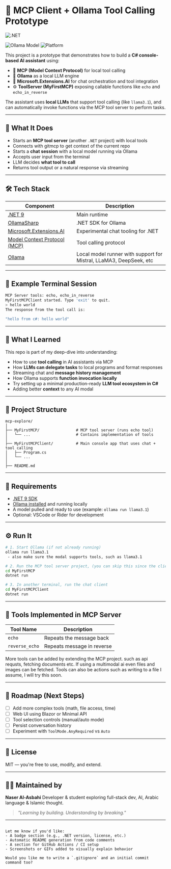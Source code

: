 # 🧠 MCP Client + Ollama Tool Calling Prototype

![.NET](https://img.shields.io/badge/.NET-9.0-blue)
<!-- ![License](https://img.shields.io/badge/License-MIT-green) -->
![Ollama Model](https://img.shields.io/badge/Model-Llama3.1-yellow)
![Platform](https://img.shields.io/badge/Platform-Windows%20%7C%20Linux-blue)

This project is a prototype that demonstrates how to build a **C# console-based AI assistant** using:

- 🧰 **MCP (Model Context Protocol)** for local tool calling
- 🦙 **Ollama** as a local LLM engine
- 💬 **Microsoft.Extensions.AI** for chat orchestration and tool integration
- ⚙️ **ToolServer (MyFirstMCP)** exposing callable functions like `echo` and `echo_in_reverse`

The assistant uses **local LLMs** that support tool calling (like `llama3.1`), and can automatically invoke functions via the MCP tool server to perform tasks.

---

## 🚀 What It Does

- Starts an **MCP tool server** (another `.NET` project) with local tools
- Connects with gitmcp to get context of the current repo
- Starts a **chat session** with a local model running via Ollama
- Accepts user input from the terminal
- LLM decides **what tool to call**
- Returns tool output or a natural response via streaming

---

## 🛠️ Tech Stack

| Component                 | Description |
|--------------------------|-------------|
| [.NET 9](https://dotnet.microsoft.com) | Main runtime |
| [OllamaSharp](https://github.com/ollama/ollama-dotnet) | .NET SDK for Ollama |
| [Microsoft.Extensions.AI](https://github.com/dotnet/semantic-kernel) | Experimental chat tooling for .NET |
| [Model Context Protocol (MCP)](https://github.com/modelcontext/protocol) | Tool calling protocol |
| [Ollama](https://ollama.com) | Local model runner with support for Mistral, LLaMA3, DeepSeek, etc |

---

## 🧪 Example Terminal Session

```bash
MCP Server tools: echo, echo_in_reverse
MyFirstMCPClient started. Type 'exit' to quit.
> hello world
The response from the tool call is:

"hello from c#: hello world"
````

---

## 🧠 What I Learned

This repo is part of my deep-dive into understanding:

- How to use **tool calling** in AI assistants via MCP
- How **LLMs can delegate tasks** to local programs and format responses
- Streaming chat and **message history management**
- How Ollama supports **function invocation locally**
- Try setting up a minimal production-ready **LLM tool ecosystem in C#**
- Adding better **context** to any AI modal

---

## 🧩 Project Structure

```text
mcp-explore/
│
├── MyFirstMCP/                # MCP tool server (runs echo tool)
│   └── ...                    # Contains implementation of tools
│
├── MyFirstMCPClient/          # Main console app that uses chat + tool calling
│   ├── Program.cs
│   └── ...
│
├── README.md
```

---

## 🧬 Requirements

- [.NET 9 SDK](https://dotnet.microsoft.com/en-us/download/dotnet/9.0)
- [Ollama installed](https://ollama.com/download) and running locally
- A model pulled and ready to use (example: `ollama run llama3.1`)
- Optional: VSCode or Rider for development

---

## ⚙️ Run It

```bash
# 1. Start Ollama (if not already running)
ollama run llama3.1
 - also make sure the modal supports tools, such as llama3.1

# 2. Run the MCP tool server project, (you can skip this since the client will start this process)
cd MyFirstMCP
dotnet run

# 3. In another terminal, run the chat client
cd MyFirstMCPClient
dotnet run
```

---

## 🧩 Tools Implemented in MCP Server

| Tool Name         | Description                |
| ----------------- | -------------------------- |
| `echo`            | Repeats the message back   |
| `reverse_echo`    | Repeats message in reverse |

More tools can be added by extending the MCP project.
such as api requsts, fetching documents etc.
If using a multimodal ai even files and images can be fetched.
Tools can also be actions such as writing to a file I assume, I will try this soon.

---

## 🧭 Roadmap (Next Steps)

- [ ] Add more complex tools (math, file access, time)
- [ ] Web UI using Blazor or Minimal API
- [ ] Tool selection controls (manual/auto mode)
- [ ] Persist conversation history
- [ ] Experiment with `ToolMode.AnyRequired` vs `Auto`

---

## 📜 License

MIT — you're free to use, modify, and extend.

---

## 🙋‍♂️ Maintained by

**Naser Al-Asbahi**
Developer & student exploring full-stack dev, AI, Arabic language & Islamic thought.

> *"Learning by building. Understanding by breaking."*

---

```text

Let me know if you'd like:
- A badge section (e.g., .NET version, license, etc.)
- Automatic README generation from code comments
- A section for GitHub Actions / CI setup
- Screenshots or GIFs added to visually explain behavior

Would you like me to write a `.gitignore` and an initial commit command too?
```
